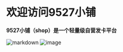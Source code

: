 # 欢迎访问9527小铺


**9527小铺（shop）是一个轻量级自营发卡平台**


![markdown](http://www.txttool.com/images/atxttoold.png "txttool.com")
![image](https://user-images.githubusercontent.com/36355307/113796694-6e7a8d00-9782-11eb-8837-98b02b74e915.png)

